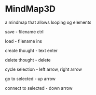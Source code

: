 # MindMap3D

a mindmap that allows looping og elements

save                 - filename ctrl 
  
load                 - filename ins
  
create thought       - text enter
  
delete thought       - delete

cycle selection      - left arrow, right arrow

go to selected       - up arrow

connect to selected  - down arrow
